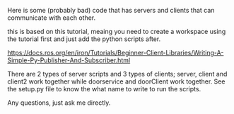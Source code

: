 Here is some (probably bad) code that has servers and clients that can communicate with each other.

this is based on this tutorial, meaing you need to create a workspace using the tutorial first and just add the python scripts after.

https://docs.ros.org/en/iron/Tutorials/Beginner-Client-Libraries/Writing-A-Simple-Py-Publisher-And-Subscriber.html 

There are 2 types of server scripts and 3 types of clients; server, client and client2 work together  while doorservice and doorClient work together. See the setup.py file to know the what name to write to run the scripts.

Any questions, just ask me directly.
